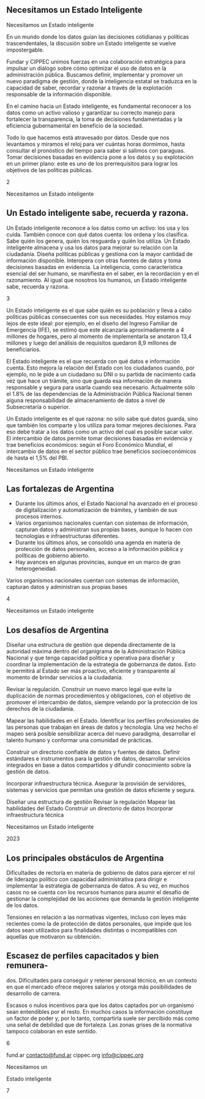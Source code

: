 <!-- image -->

<!-- image -->

## Necesitamos un Estado Inteligente

<!-- image -->

Necesitamos un Estado inteligente

En un mundo donde los datos guían las decisiones cotidianas y políticas trascendentales, la discusión sobre un Estado inteligente se vuelve impostergable.

Fundar y CIPPEC unimos fuerzas en una colaboración estratégica para impulsar un diálogo sobre cómo optimizar el uso de datos en la administración pública. Buscamos definir, implementar y promover un nuevo paradigma de gestión, donde la inteligencia estatal se traduzca en la capacidad de saber, recordar y razonar a través de la explotación responsable de la información disponible.

En el camino hacia un Estado inteligente, es fundamental reconocer a los datos como un activo valioso y garantizar su correcto manejo para fortalecer la transparencia, la toma de decisiones fundamentadas y la eficiencia gubernamental en beneficio de la sociedad.

Todo lo que hacemos está atravesado por datos. Desde que nos levantamos y miramos el reloj para ver cuántas horas dormimos, hasta consultar el pronóstico del tiempo para saber si salimos con paraguas. Tomar decisiones basadas en evidencia pone a los datos y su explotación en un primer plano: este es uno de los prerrequisitos para lograr los objetivos de las políticas públicas.

2

<!-- image -->

Necesitamos un Estado inteligente

## Un Estado inteligente sabe, recuerda y razona.

Un Estado inteligente reconoce a los datos como un activo: los usa y los cuida. También conoce con qué datos cuenta: los ordena y los clasifica. Sabe quién los genera, quién los resguarda y quién los utiliza. Un Estado inteligente almacena y usa los datos para mejorar su relación con la ciudadanía. Diseña políticas públicas y gestiona con la mayor cantidad de información disponible. Interopera con otras fuentes de datos y toma decisiones basadas en evidencia. La inteligencia, como característica esencial del ser humano, se manifiesta en el saber, en la recordación y en el razonamiento. Al igual que nosotros los humanos, un Estado inteligente sabe, recuerda y razona.

<!-- image -->

3

Un Estado inteligente es el que sabe quién es su población y lleva a cabo políticas públicas consecuentes con sus necesidades. Hoy estamos muy lejos de este ideal: por ejemplo, en el diseño del Ingreso Familiar de Emergencia (IFE), se estimó que este alcanzaría aproximadamente a 4 millones de hogares, pero al momento de implementarla se anotaron 13,4 millones y luego del análisis de requisitos quedaron 8,9 millones de beneficiarios.

El Estado inteligente es el que recuerda con qué datos e información cuenta. Esto mejora la relación del Estado con los ciudadanos cuando, por ejemplo, no le pide a un ciudadano su DNI o su partida de nacimiento cada vez que hace un trámite, sino que guarda esa información de manera responsable y segura para usarla cuando sea necesario. Actualmente sólo el 1.8% de las dependencias de la Administración Pública Nacional tienen alguna responsabilidad de almacenamiento de datos a nivel de Subsecretaría o superior.

Un Estado inteligente es el que razona: no sólo sabe qué datos guarda, sino que también los comparte y los utiliza para tomar mejores decisiones. Para eso debe tratar a los datos como un activo del cual es posible sacar valor. El intercambio de datos permite tomar decisiones basadas en evidencia y trae beneficios económicos: según el Foro Económico Mundial, el intercambio de datos en el sector público trae beneficios socioeconómicos de hasta el 1,5% del PBI.

Necesitamos un Estado inteligente

<!-- image -->

## Las fortalezas de Argentina

<!-- image -->

- Durante los últimos años, el Estado Nacional ha avanzado en el proceso de digitalización y automatización de trámites, y también de sus procesos internos.
- Varios organismos nacionales cuentan con sistemas de información, capturan datos y administran sus propias bases, aunque lo hacen con tecnologías e infraestructuras diferentes.
- Durante  los  últimos  años,  se  consolidó  una agenda en materia de protección de datos personales, acceso a la información pública y políticas de gobierno abierto.
- Hay avances en algunas provincias, aunque en un marco de gran heterogeneidad.

Varios organismos nacionales cuentan con sistemas de información, capturan datos y administran sus propias bases

4

Necesitamos un Estado inteligente

<!-- image -->

## Los desafíos de Argentina

Diseñar una estructura de gestión que dependa directamente  de  la  autoridad  máxima  dentro del  organigrama  de  la  Administración  Pública Nacional y que tenga capacidad política y operativa para diseñar y coordinar la implementación de la estrategia de gobernanza de datos. Esto le permitirá al Estado ser más proactivo, eficiente y transparente al momento de brindar servicios a la ciudadanía.

Revisar la regulación. Construir un nuevo marco legal que evite la duplicación de normas procedimientos y obligaciones, con el objetivo de promover el intercambio de datos, siempre velando por la protección de los derechos de la ciudadanía.

Mapear las habilidades en el Estado. Identificar los perfiles profesionales de las personas que trabajan en áreas de datos y tecnología. Una vez  hecho  el  mapeo  será  posible  sensibilizar acerca del nuevo paradigma, desarrollar el talento humano y conformar una comunidad de prácticas.

Construir  un  directorio  confiable  de  datos  y fuentes de datos. Definir estándares e instrumentos para la gestión de datos, desarrollar servicios integrados en base a datos compartidos y difundir conocimiento sobre la gestión de datos.

Incorporar infraestructura técnica. Asegurar la provisión de servidores, sistemas y servicios que permitan una gestión de datos eficiente y segura.

<!-- image -->

Diseñar una estructura de gestión Revisar la regulación Mapear las habilidades del Estado Construir un directorio de datos Incorporar infraestructura técnica

Necesitamos un Estado inteligente

<!-- image -->

2023

## Los principales obstáculos de Argentina

<!-- image -->

Dificultades de rectoría en materia de gobierno de datos para ejercer el rol de liderazgo político con capacidad administrativa para dirigir e implementar la estrategia de gobernanza de datos. A su vez, en muchos casos no se cuenta con los recursos humanos para asumir el desafío de gestionar la complejidad de las acciones que demanda la gestión inteligente de los datos.

Tensiones en relación a las normativas vigentes, incluso con leyes más recientes como la de protección de datos personales, que impide que los datos sean utilizados para finalidades distintas o incompatibles con aquellas que motivaron su obtención.

## Escasez de perfiles capacitados y bien remunera-

dos. Dificultades para conseguir y retener personal técnico, en un contexto en que el mercado ofrece mejores salarios y otorga más posibilidades de desarrollo de carrera.

Escasos o nulos incentivos para que los datos captados por un organismo sean entendibles por el resto. En muchos casos la información constituye un factor de poder y, por lo tanto, compartirla suele ser percibido más como una señal de debilidad que de fortaleza. Las zonas grises de la normativa tampoco colaboran en este sentido.

6

fund.ar           contacto@fund.ar               cippec.org            info@cippec.org

Necesitamos un

Estado inteligente

<!-- image -->

7

<!-- image -->